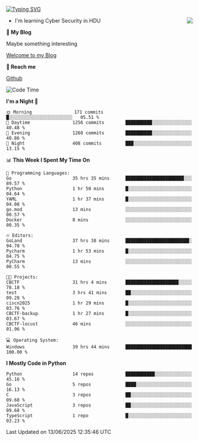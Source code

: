 [![Typing SVG](https://readme-typing-svg.herokuapp.com?font=Fira+Code&pause=1000&random=false&width=450&height=60&lines=Hello+%F0%9F%91%8B%F0%9F%8F%BB;I'm+JBNRZ)](https://git.io/typing-svg)

<a href="#">
  <img align="right" src="https://github-readme-stats.vercel.app/api?username=JBNRZ&show_icons=true&bg_color=15,f2f7fd,E0EAFC" />
</a>

- I'm learning Cyber Security in HDU

 **🌱 My Blog**

Maybe something interesting

[Welcome to my Blog](https://jbnrz.com.cn/)

 **💬 Reach me** 

[Github](https://github.com/JBNRZ)


<!--START_SECTION:waka-->
![Code Time](http://img.shields.io/badge/Code%20Time-1%2C269%20hrs%2058%20mins-blue)

**I'm a Night 🦉** 

```text
🌞 Morning                171 commits         █░░░░░░░░░░░░░░░░░░░░░░░░   05.51 % 
🌆 Daytime                1256 commits        ██████████░░░░░░░░░░░░░░░   40.48 % 
🌃 Evening                1268 commits        ██████████░░░░░░░░░░░░░░░   40.86 % 
🌙 Night                  408 commits         ███░░░░░░░░░░░░░░░░░░░░░░   13.15 % 
```


📊 **This Week I Spent My Time On** 

```text
💬 Programming Languages: 
Go                       35 hrs 35 mins      ██████████████████████░░░   89.57 % 
Python                   1 hr 50 mins        █░░░░░░░░░░░░░░░░░░░░░░░░   04.64 % 
YAML                     1 hr 37 mins        █░░░░░░░░░░░░░░░░░░░░░░░░   04.08 % 
go.mod                   13 mins             ░░░░░░░░░░░░░░░░░░░░░░░░░   00.57 % 
Docker                   8 mins              ░░░░░░░░░░░░░░░░░░░░░░░░░   00.35 % 

🔥 Editors: 
GoLand                   37 hrs 38 mins      ████████████████████████░   94.70 % 
Pycharm                  1 hr 53 mins        █░░░░░░░░░░░░░░░░░░░░░░░░   04.75 % 
PyCharm                  13 mins             ░░░░░░░░░░░░░░░░░░░░░░░░░   00.55 % 

🐱‍💻 Projects: 
CBCTF                    31 hrs 4 mins       ████████████████████░░░░░   78.18 % 
test                     3 hrs 41 mins       ██░░░░░░░░░░░░░░░░░░░░░░░   09.28 % 
ciscn2025                1 hr 29 mins        █░░░░░░░░░░░░░░░░░░░░░░░░   03.76 % 
CBCTF-backup             1 hr 27 mins        █░░░░░░░░░░░░░░░░░░░░░░░░   03.67 % 
CBCTF-locust             46 mins             ░░░░░░░░░░░░░░░░░░░░░░░░░   01.96 % 

💻 Operating System: 
Windows                  39 hrs 44 mins      █████████████████████████   100.00 % 
```

**I Mostly Code in Python** 

```text
Python                   14 repos            ███████████░░░░░░░░░░░░░░   45.16 % 
Go                       5 repos             ████░░░░░░░░░░░░░░░░░░░░░   16.13 % 
C                        3 repos             ██░░░░░░░░░░░░░░░░░░░░░░░   09.68 % 
JavaScript               3 repos             ██░░░░░░░░░░░░░░░░░░░░░░░   09.68 % 
TypeScript               1 repo              █░░░░░░░░░░░░░░░░░░░░░░░░   03.23 % 
```




 Last Updated on 13/06/2025 12:35:46 UTC
<!--END_SECTION:waka-->
